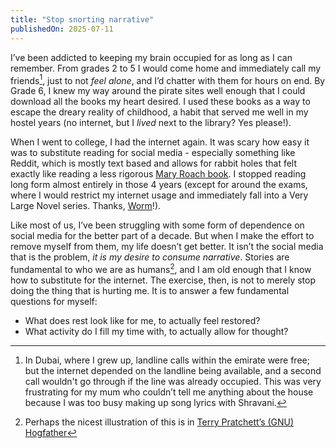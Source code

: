 ```yaml
---
title: "Stop snorting narrative"
publishedOn: 2025-07-11
---
```


I’ve been addicted to keeping my brain occupied for as long as I can remember. From grades 2 to 5 I would come home and immediately call my friends[^1], just to not _feel alone_, and I’d chatter with them for hours on end. By Grade 6, I knew my way around the pirate sites well enough that I could download all the books my heart desired. I used these books as a way to escape the dreary reality of childhood, a habit that served me well in my hostel years (no internet, but I _lived_ next to the library? Yes please!).

When I went to college, I had the internet again. It was scary how easy it was to substitute reading for social media - especially something like Reddit, which is mostly text based and allows for rabbit holes that felt exactly like reading a less rigorous [Mary Roach book](https://www.goodreads.com/author/list/7956.Mary_Roach). I stopped reading long form almost entirely in those 4 years (except for around the exams, where I would restrict my internet usage and immediately fall into a Very Large Novel series. Thanks, [Worm](https://parahumans.wordpress.com/)!).

Like most of us, I’ve been struggling with some form of dependence on social media for the better part of a decade. But when I make the effort to remove myself from them, my life doesn’t get better. It isn’t the social media that is the problem, _it is my desire to consume narrative_. Stories are fundamental to who we are as humans[^2], and I am old enough that I know how to substitute for the internet. The exercise, then, is not to merely stop doing the thing that is hurting me. It is to answer a few fundamental questions for myself:

- What does rest look like for me, to actually feel restored?
- What activity do I fill my time with, to actually allow for thought?

[^1]: In Dubai, where I grew up, landline calls within the emirate were free; but the internet depended on the landline being available, and a second call wouldn't go through if the line was already occupied. This was very frustrating for my mum who couldn’t tell me anything about the house because I was too busy making up song lyrics with Shravani.

[^2]: Perhaps the nicest illustration of this is in [Terry Pratchett’s (GNU) Hogfather](https://www.goodreads.com/quotes/66591-all-right-said-susan-i-m-not-stupid-you-re-saying-humans)
